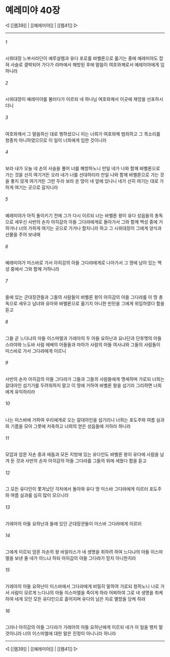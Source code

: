 ﻿# 예레미야 40장

◁ [[렘39]] | [[예레미야]] | [[렘41]] ▷
***

###### 1
시위대장 느부사라단이 예루살렘과 유다 포로를 바벨론으로 옮기는 중에 예레미야도 잡혀 사슬로 결박되어 가다가 라마에서 해방된 후에 말씀이 여호와께로서 예레미야에게 임하니라

###### 2
시위대장이 예레미야를 불러다가 이르되 네 하나님 여호와께서 이곳에 재앙을 선포하시더니

###### 3
여호와께서 그 말씀하신 대로 행하셨으니 이는 너희가 여호와께 범죄하고 그 목소리를 청종치 아니하였으므로 이 일이 너희에게 임한 것이니라

###### 4
보라 내가 오늘 네 손의 사슬을 풀어 너를 해방하노니 만일 네가 나와 함께 바벨론으로 가는 것을 선히 여기거든 오라 내가 너를 선대하리라 만일 나와 함께 바벨론으로 가는 것을 좋지 않게 여기거든 그만 두라 보라 온 땅이 네 앞에 있나니 네가 선히 여기는 대로 가하게 여기는 곳으로 갈지니라

###### 5
예레미야가 아직 돌이키기 전에 그가 다시 이르되 너는 바벨론 왕이 유다 성읍들의 총독으로 세우신 사반의 손자 아히감의 아들 그다랴에게로 돌아가서 그와 함께 백성 중에 거하거나 너의 가하게 여기는 곳으로 가거나 할지니라 하고 그 시위대장이 그에게 양식과 선물을 주어 보내매

###### 6
예레미야가 미스바로 가서 아히감의 아들 그다랴에게로 나아가서 그 땅에 남아 있는 백성 중에서 그와 함께 거하니라

###### 7
들에 있는 군대장관들과 그들의 사람들이 바벨론 왕이 아히감의 아들 그다랴를 이 땅 총독으로 세우고 남녀와 유아와 바벨론으로 옮기지 아니한 빈민을 그에게 위임하였다 함을 듣고

###### 8
그들 곧 느다냐의 아들 이스마엘과 가레아의 두 아들 요하난과 요나단과 단후멧의 아들 스라야와 느도바 사람 에배의 아들들과 마아가 사람의 아들 여사냐와 그들의 사람들이 미스바로 가서 그다랴에게 이르니

###### 9
사반의 손자 아히감의 아들 그다랴가 그들과 그들의 사람들에게 맹세하며 가로되 너희는 갈대아인 섬기기를 두려워하지 말고 이 땅에 거하여 바벨론 왕을 섬기라 그리하면 너희에게 유익하리라

###### 10
나는 미스바에 거하여 우리에게로 오는 갈대아인을 섬기리니 너희는 포도주와 여름 실과와 기름을 모아 그릇에 저축하고 너희의 얻은 성읍들에 거하라 하니라

###### 11
모압과 암몬 자손 중과 에돔과 모든 지방에 있는 유다인도 바벨론 왕이 유다에 사람을 남겨 둔 것과 사반의 손자 아히감의 아들 그다랴를 그들의 위에 세웠다 함을 듣고

###### 12
그 모든 유다인이 쫓겨났던 각처에서 돌아와 유다 땅 미스바 그다랴에게 이르러 포도주와 여름 실과를 심히 많이 모으니라

###### 13
가레아의 아들 요하난과 들에 있던 군대장관들이 미스바 그다랴에게 이르러

###### 14
그에게 이르되 암몬 자손의 왕 바알리스가 네 생명을 취하려 하여 느다냐의 아들 이스마엘을 보낸 줄 네가 아느냐 하되 아히감의 아들 그다랴가 믿지 아니한지라

###### 15
가레아의 아들 요하난이 미스바에서 그다랴에게 비밀히 말하여 가로되 청하노니 나로 가서 사람이 모르게 느다냐의 아들 이스마엘을 죽이게 하라 어찌하여 그로 네 생명을 취케 하여 네게 모인 모든 유다인으로 흩어지며 유다의 남은 자로 멸망을 당케 하랴

###### 16
그러나 아히감의 아들 그다랴가 가레아의 아들 요하난에게 이르되 네가 이 일을 행치 말 것이니라 너의 이스마엘에 대한 말은 진정이 아니니라 하니라

***
◁ [[렘39]] | [[예레미야]] | [[렘41]] ▷